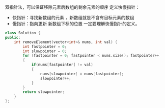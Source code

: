 双指针法，可以保证移除元素后数组的剩余元素的顺序
定义快慢指针：
- 快指针：寻找新数组的元素 ，新数组就是不含有目标元素的数组
- 慢指针：指向更新 新数组下标的位置
一定要理解快慢指针的定义。
```cpp
class Solution {
public:
    int removeElement(vector<int>& nums, int val) {
        int fastpointer = 0;
        int slowpointer = 0;
        for (fastpointer = 0; fastpointer < nums.size(); fastpointer++)
        {
            if(nums[fastpointer] != val)
            {
                nums[slowpointer] = nums[fastpointer];
                slowpointer++;
            }
        }
        return slowpointer;
    }
};
```
